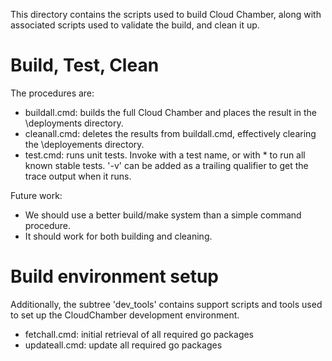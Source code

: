 This directory contains the scripts used to build Cloud Chamber, 
along with associated scripts used to validate the build, and clean it up.

# Build, Test, Clean
The procedures are:
- buildall.cmd: builds the full Cloud Chamber and places the result in the
\deployments directory.
- cleanall.cmd: deletes the results from buildall.cmd, effectively clearing 
the \deployements directory.
- test.cmd: runs unit tests.  Invoke with a test name, or with * to run all
known stable tests.  '-v' can be added as a trailing qualifier to get the
trace output when it runs.

Future work:
- We should use a better build/make system than a simple command procedure.
- It should work for both building and cleaning.

# Build environment setup

Additionally, the subtree 'dev_tools' contains support scripts and tools used to set up the
CloudChamber development environment.

- fetchall.cmd: initial retrieval of all required go packages
- updateall.cmd: update all required go packages